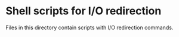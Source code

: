 # Shell scripts for I/O redirection

Files in this directory contain scripts with I/O redirection commands.
